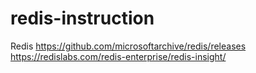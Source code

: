 # redis-instruction
Redis
https://github.com/microsoftarchive/redis/releases
https://redislabs.com/redis-enterprise/redis-insight/
